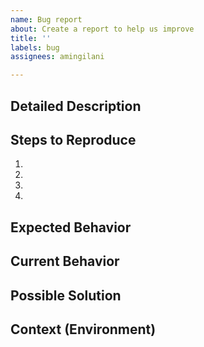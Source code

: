 ```yaml
---
name: Bug report
about: Create a report to help us improve
title: ''
labels: bug
assignees: amingilani

---
```


<!--- A 2-3 sentence summary of the issue -->

## Detailed Description

<!--- A detailed description of the issue including screenshots -->

## Steps to Reproduce
<!--- Provide an unambiguous set of steps to reproduce this bug. -->
1.
2.
3.
4.

## Expected Behavior
<!--- Tell us what should happen -->

## Current Behavior
<!--- Tell us what happens instead of the expected behavior -->

## Possible Solution
<!--- Not obligatory, but suggest a fix/reason for the bug -->

## Context (Environment)
<!--- What device, browser, OS, etc. were you using? -->
